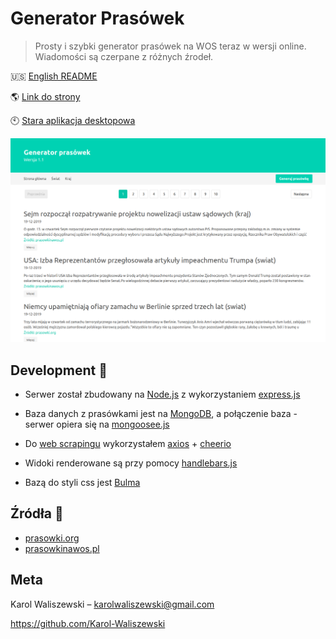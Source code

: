 # Generator Prasówek
> Prosty i szybki generator prasówek na WOS teraz w wersji online. Wiadomości są czerpane z różnych źrodeł.

🇺🇸 [English README](README.md)

:earth_americas: [Link do strony](https://generator-prasowek.herokuapp.com/)

:clock10: [Stara aplikacja desktopowa](https://github.com/Karol-Waliszewski/Prasowa-Maker)

![](generator.png)

## Development :wrench:

+ Serwer został zbudowany na [Node.js](https://nodejs.org/) z wykorzystaniem [express.js](https://expressjs.com/)

+ Baza danych z prasówkami jest na [MongoDB](https://www.mongodb.com/), a połączenie baza - serwer opiera się na [mongoosee.js](https://mongoosejs.com/)

+ Do [web scrapingu](https://en.wikipedia.org/wiki/Data_scraping#Web_scraping) wykorzystałem [axios](https://github.com/axios/axios) + [cheerio](https://github.com/cheeriojs/cheerio)

+ Widoki renderowane są przy pomocy [handlebars.js](https://handlebarsjs.com/)

+ Bazą do styli css jest [Bulma](https://bulma.io/)

## Źródła :satellite:
+ [prasowki.org](https://prasowki.org/)
+ [prasowkinawos.pl](https://prasowkinawos.pl/)

## Meta

Karol Waliszewski – [karolwaliszewski@gmail.com](mailto:karolwaliszewski@gmail.com)

https://github.com/Karol-Waliszewski

